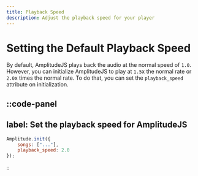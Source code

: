 ```yaml
---
title: Playback Speed
description: Adjust the playback speed for your player
---
```


# Setting the Default Playback Speed

By default, AmplitudeJS plays back the audio at the normal speed of `1.0`. However, you can initialize AmplitudeJS to play at `1.5`x the normal rate or `2.0`x times the normal rate. To do that, you can set the `playback_speed` attribute on initialization.

::code-panel
---
label: Set the playback speed for AmplitudeJS
---
```javascript
Amplitude.init({
    songs: ["..."],
    playback_speed: 2.0
});
```
::
